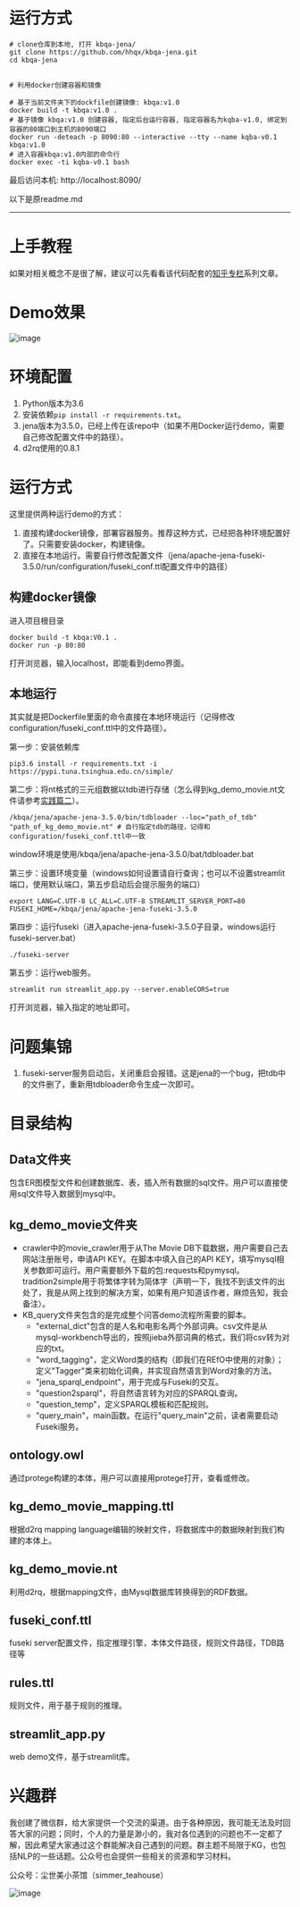 # 运行方式
```shell
# clone仓库到本地, 打开 kbqa-jena/
git clone https://github.com/hhqx/kbqa-jena.git
cd kbqa-jena


# 利用docker创建容器和镜像

# 基于当前文件夹下的dockfile创建镜像: kbqa:v1.0
docker build -t kbqa:v1.0 .
# 基于镜像 kbqa:v1.0 创建容器, 指定后台运行容器, 指定容器名为kqba-v1.0, 绑定到容器的80端口到主机的8090端口
docker run -deteach -p 8090:80 --interactive --tty --name kqba-v0.1 kbqa:v1.0
# 进入容器kbqa:v1.0内部的命令行
docker exec -ti kqba-v0.1 bash
```
最后访问本机: http://localhost:8090/



以下是原readme.md

----
# 上手教程
如果对相关概念不是很了解，建议可以先看看该代码配套的[知乎专栏](https://zhuanlan.zhihu.com/knowledgegraph)系列文章。

# Demo效果

![image](demo.jpg)

# 环境配置
1. Python版本为3.6
2. 安装依赖`pip install -r requirements.txt`。
3. jena版本为3.5.0，已经上传在该repo中（如果不用Docker运行demo，需要自己修改配置文件中的路径）。
4. d2rq使用的0.8.1

# 运行方式

这里提供两种运行demo的方式：
1. 直接构建docker镜像，部署容器服务。推荐这种方式，已经把各种环境配置好了。只需要安装docker，构建镜像。
2. 直接在本地运行。需要自行修改配置文件（jena/apache-jena-fuseki-3.5.0/run/configuration/fuseki_conf.ttl配置文件中的路径）

## 构建docker镜像

进入项目根目录

```shell script
docker build -t kbqa:V0.1 .
docker run -p 80:80
```
打开浏览器，输入localhost，即能看到demo界面。

## 本地运行

其实就是把Dockerfile里面的命令直接在本地环境运行（记得修改configuration/fuseki_conf.ttl中的文件路径）。

第一步：安装依赖库
```shell script
pip3.6 install -r requirements.txt -i https://pypi.tuna.tsinghua.edu.cn/simple/
```

第二步：将nt格式的三元组数据以tdb进行存储（怎么得到kg_demo_movie.nt文件请参考[实践篇二](https://mp.weixin.qq.com/s/3sYSv4-BPU3wDyZWCzeUMg)）。
```shell script
/kbqa/jena/apache-jena-3.5.0/bin/tdbloader --loc="path_of_tdb" "path_of_kg_demo_movie.nt" # 自行指定tdb的路径，记得和configuration/fuseki_conf.ttl中一致
```

window环境是使用/kbqa/jena/apache-jena-3.5.0/bat/tdbloader.bat

第三步：设置环境变量（windows如何设置请自行查询；也可以不设置streamlit端口，使用默认端口，第五步启动后会提示服务的端口）

```shell script
export LANG=C.UTF-8 LC_ALL=C.UTF-8 STREAMLIT_SERVER_PORT=80 FUSEKI_HOME=/kbqa/jena/apache-jena-fuseki-3.5.0
```

第四步：运行fuseki（进入apache-jena-fuseki-3.5.0子目录，windows运行fuseki-server.bat）

```shell script
./fuseki-server
```

第五步：运行web服务。

```shell script
streamlit run streamlit_app.py --server.enableCORS=true
```

打开浏览器，输入指定的地址即可。


# 问题集锦

1. fuseki-server服务启动后，关闭重启会报错。这是jena的一个bug，把tdb中的文件删了，重新用tdbloader命令生成一次即可。

# 目录结构

## Data文件夹

包含ER图模型文件和创建数据库、表，插入所有数据的sql文件。用户可以直接使用sql文件导入数据到mysql中。

## kg\_demo_movie文件夹
- crawler中的movie_crawler用于从The Movie DB下载数据，用户需要自己去网站注册账号，申请API KEY。在脚本中填入自己的API KEY，填写mysql相关参数即可运行。用户需要额外下载的包:requests和pymysql。tradition2simple用于将繁体字转为简体字（声明一下，我找不到该文件的出处了，我是从网上找到的解决方案，如果有用户知道该作者，麻烦告知，我会备注）。
- KB_query文件夹包含的是完成整个问答demo流程所需要的脚本。
	-  "external_dict"包含的是人名和电影名两个外部词典。csv文件是从mysql-workbench导出的，按照jieba外部词典的格式，我们将csv转为对应的txt。
	-  "word_tagging"，定义Word类的结构（即我们在REfO中使用的对象）；定义"Tagger"类来初始化词典，并实现自然语言到Word对象的方法。
	-  "jena\_sparql_endpoint"，用于完成与Fuseki的交互。
	-  "question2sparql"，将自然语言转为对应的SPARQL查询。
	-  "question_temp"，定义SPARQL模板和匹配规则。
	-  "query\_main"，main函数。在运行"query_main"之前，读者需要启动Fuseki服务。

## ontology.owl
通过protege构建的本体，用户可以直接用protege打开，查看或修改。

## kg\_demo\_movie_mapping.ttl
根据d2rq mapping language编辑的映射文件，将数据库中的数据映射到我们构建的本体上。

## kg\_demo_movie.nt
利用d2rq，根据mapping文件，由Mysql数据库转换得到的RDF数据。

## fuseki_conf.ttl
fuseki server配置文件，指定推理引擎，本体文件路径，规则文件路径，TDB路径等

## rules.ttl
规则文件，用于基于规则的推理。

## streamlit_app.py
web demo文件，基于streamlit库。

# 兴趣群

我创建了微信群，给大家提供一个交流的渠道。由于各种原因，我可能无法及时回答大家的问题；同时，个人的力量是渺小的，我对各位遇到的问题也不一定都了解，因此希望大家通过这个群能解决自己遇到的问题。群主题不局限于KG，也包括NLP的一些话题。公众号也会提供一些相关的资源和学习材料。

公众号：尘世美小茶馆（simmer_teahouse）

![image](wechat.jpg)


